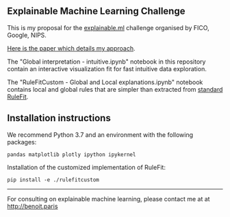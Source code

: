 ## Explainable Machine Learning Challenge

This is my proposal for the [explainable.ml](http://explainable.ml) challenge organised by FICO, Google, NIPS.

[Here is the paper which details my approach](https://github.com/benoitparis/explainable-challenge/raw/master/Decision%20tree%20node%20participation%20as%20a%20tool%20for%20interpretability.pdf). 

The "Global interpretation - intuitive.ipynb" notebook in this repository contain an interactive visualization fit for fast intuitive data exploration.

The "RuleFitCustom - Global and Local explanations.ipynb" notebook contains local and global rules that are simpler than extracted from [standard RuleFit](https://statweb.stanford.edu/~jhf/R_RuleFit.html).

## Installation instructions

We recommend Python 3.7 and an environment with the following packages:

```
pandas matplotlib plotly ipython ipykernel
```

Installation of the customized implementation of RuleFit:

```
pip install -e ./rulefitcustom
```

----

For consulting on explainable machine learning, please contact me at at http://benoit.paris
